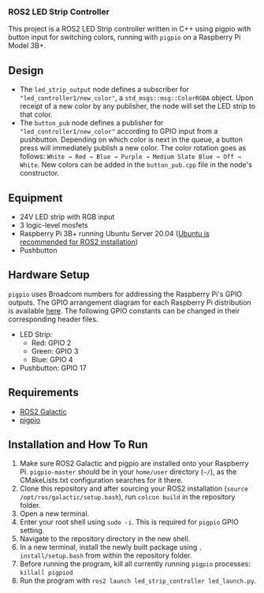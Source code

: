 ### ROS2 LED Strip Controller
This project is a ROS2 LED Strip controller written in C++ using pigpio with button input for switching colors, running with `pigpio` on a Raspberry Pi Model 3B+. 

## Design
- The `led_strip_output` node defines a subscriber for `"led_controller1/new_color"`, a `std_msgs::msg::ColorRGBA` object. Upon receipt of a new color by any publisher, the node will set the LED strip to that color.
- The `button_pub` node defines a publisher for `"led_controller1/new_color"` according to GPIO input from a pushbutton. Depending on which color is next in the queue, a button press will immediately publish a new color. The color rotation goes as follows: `White → Red → Blue → Purple → Medium Slate Blue → Off → White`. New colors can be added in the `button_pub.cpp` file in the node's constructor.

## Equipment
- 24V LED strip with RGB input
- 3 logic-level mosfets
- Raspberry Pi 3B+ running Ubuntu Server 20.04 ([Ubuntu is recommended for ROS2 installation](https://ubuntu.com/raspberry-pi))
- Pushbutton

## Hardware Setup
`pigpio` uses Broadcom numbers for addressing the Raspberry Pi's GPIO outputs. The GPIO arrangement diagram for each Raspberry Pi distribution is available [here](https://abyz.me.uk/rpi/pigpio/).
The following GPIO constants can be changed in their corresponding header files.
- LED Strip:
    - Red: GPIO 2
    - Green: GPIO 3
    - Blue: GPIO 4
- Pushbutton: GPIO 17

## Requirements
- [ROS2 Galactic](https://docs.ros.org/en/galactic/index.html)
- [pigpio](https://abyz.me.uk/rpi/pigpio/)

## Installation and How To Run
1. Make sure ROS2 Galactic and pigpio are installed onto your Raspberry Pi. `pigpio-master` should be in your `home/user` directory (`~/`), as the CMakeLists.txt configuration searches for it there.
2. Clone this repository and after sourcing your ROS2 installation (`source /opt/ros/galactic/setup.bash`), run `colcon build` in the repository folder.
3. Open a new terminal.
4. Enter your root shell using `sudo -i`. This is required for `pigpio` GPIO setting.
5. Navigate to the repository directory in the new shell.
6. In a new terminal, install the newly built package using `. install/setup.bash` from within the repository folder.
7. Before running the program, kill all currently running `pigpio` processes: `killall pigpiod`
8. Run the program with `ros2 launch led_strip_controller led_launch.py`.